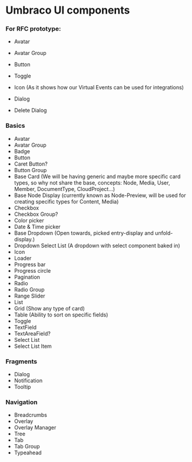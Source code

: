 # Umbraco UI components


### For RFC prototype:
- Avatar
- Avatar Group
- Button
- Toggle
- Icon (As it shows how our Virtual Events can be used for integrations)

- Dialog
- Delete Dialog


### Basics
- Avatar
- Avatar Group
- Badge
- Button
- Caret Button?
- Button Group
- Base Card (We will be having generic and maybe more specific card types, so why not share the base, concepts: Node, Media, User, Member, DocumentType, CloudProject...)
- Base Node Display (currently known as Node-Preview, will be used for creating specific types for Content, Media)
- Checkbox
- Checkbox Group?
- Color picker
- Date & Time picker
- Base Dropdown (Open towards, picked entry-display and unfold-display.)
- Dropdown Select List (A dropdown with select component baked in)
- Icon
- Loader
- Progress bar
- Progress circle
- Pagination
- Radio
- Radio Group
- Range Slider
- List
- Grid (Show any type of card)
- Table (Ability to sort on specific fields)
- Toggle
- TextField
- TextAreaField?
- Select List
- Select List Item
### Fragments
- Dialog
- Notification
- Tooltip

### Navigation
- Breadcrumbs
- Overlay
- Overlay Manager
- Tree
- Tab
- Tab Group
- Typeahead
